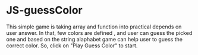 # JS-guessColor

This simple game is taking array and function into practical depends on user answer.
In that, few colors are defined , and user can guess the picked one and based on the string alaphabet game can help user to guess the correct color.
So, click on "Play Guess Color" to start.
